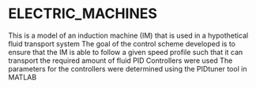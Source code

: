 # ELECTRIC_MACHINES
This is a model of an induction machine (IM) that is used in a hypothetical fluid transport system
The goal of the control scheme developed is to ensure that the IM is able to follow a given speed profile such that it can transport the required amount of fluid
PID Controllers were used 
The parameters for the controllers were determined using the PIDtuner tool in MATLAB

